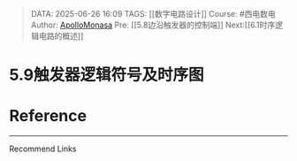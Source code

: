 > DATA: 2025-06-26 16:09
> TAGS: [[数字电路设计]]
> Course: #西电数电 
> Author: [ApolloMonasa](https://github.com/ApolloMonasa)
> Pre: [[5.8边沿触发器的控制端]]
> Next:[[6.1时序逻辑电路的概述]]


# 5.9触发器逻辑符号及时序图


# Reference


---
Recommend Links
